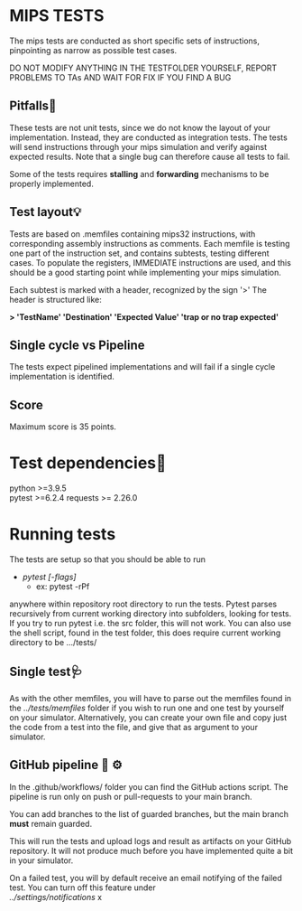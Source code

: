 # MIPS TESTS
The mips tests are conducted as short specific sets of instructions, pinpointing as narrow as possible test cases.

DO NOT MODIFY ANYTHING IN THE TESTFOLDER YOURSELF, REPORT PROBLEMS TO TAs AND WAIT FOR FIX IF YOU FIND A BUG

## Pitfalls💢
These tests are not unit tests, since we do not know the layout of your implementation. Instead, they are conducted as integration tests. The tests will send instructions through your mips simulation and verify against expected results. Note that a single bug can therefore cause all tests to fail. 

Some of the tests requires **stalling** and **forwarding** mechanisms to be properly implemented.

## Test layout💡
Tests are based on .memfiles containing mips32 instructions, with corresponding assembly instructions as comments.
Each memfile is testing one part of the instruction set, and contains subtests, testing different cases.
To populate the registers, IMMEDIATE instructions are used, and this should be a good starting point while implementing
your mips simulation.

Each subtest is marked with a header, recognized by the sign '>'
The header is structured like:

**> 'TestName' 'Destination' 'Expected Value' 'trap or no trap expected'**

## Single cycle vs Pipeline
The tests expect pipelined implementations and will fail if a single cycle implementation is identified.

## Score
Maximum score is 35 points.

# Test dependencies📑
python >=3.9.5\
pytest >=6.2.4
requests >= 2.26.0

# Running tests
The tests are setup so that you should be able to run 
- *pytest [-flags]* 
    - ex: pytest -rPf

anywhere within repository root directory to run the tests. Pytest parses recursively from current working directory into subfolders, looking for tests. If you try to run pytest i.e. the src folder, this will not work.
You can also use the shell script, found in the test folder, this does require current working directory to be .../tests/

## Single test🩺
As with the other memfiles, you will have to parse out the memfiles found in the *../tests/memfiles* folder if you wish to run one and one test by yourself on your simulator. Alternatively, you can create your own file and copy just the code from a test into the file, and give that as argument to your simulator.

## GitHub pipeline  🔩 ⚙️
In the .github/workflows/ folder you can find the GitHub actions script. The pipeline is run only on push or pull-requests to your main branch.

You can add branches to the list of guarded branches, but the main branch **must** remain guarded.

This will run the tests and upload logs and result as artifacts on your GitHub repository. It will not produce much before you have implemented quite a bit in your simulator.

On a failed test, you will by default receive an email notifying of the failed test. You can turn off this feature under \
*../settings/notifications*
x